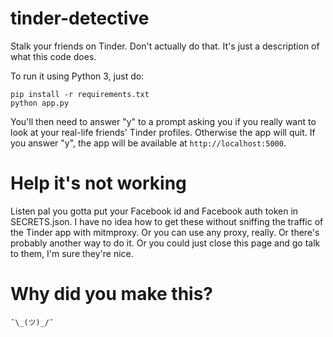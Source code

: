 # tinder-detective
Stalk your friends on Tinder. Don't actually do that. It's just a description of what this code does.

To run it using Python 3, just do:
```
pip install -r requirements.txt
python app.py
```
You'll then need to answer "y" to a prompt asking you if you really want to look at your real-life friends' Tinder profiles. Otherwise the app will quit.
If you answer "y", the app will be available at `http://localhost:5000`.


Help it's not working
=====================
Listen pal you gotta put your Facebook id and Facebook auth token in SECRETS.json. I have no idea how to get these without sniffing the traffic of the Tinder app with mitmproxy. Or you can use any proxy, really. Or there's probably another way to do it. Or you could just close this page and go talk to them, I'm sure they're nice.

# Why did you make this?
`¯\_(ツ)_/¯`
